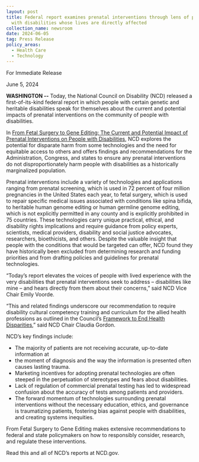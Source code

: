```yaml
---
layout: post
title: Federal report examines prenatal interventions through lens of people
  with disabilities whose lives are directly affected
collection_name: newsroom
date: 2024-06-05
tag: Press Release
policy_areas:
  - Health Care
  - Technology
---
```

For Immediate Release

June 5, 2024                                      

**WASHINGTON --** Today, the National Council on Disability (NCD) released a first-of-its-kind federal report in which people with certain genetic and heritable disabilities speak for themselves about the current and potential impacts of prenatal interventions on the community of people with disabilities.

In [From Fetal Surgery to Gene Editing: The Current and Potential Impact of Prenatal Interventions on People with Disabilities](https://www.ncd.gov/report/from-fetal-surgery-to-gene-editing-the-current-and-potential-impact-of-prenatal-interventions-on-people-with-disabilities/), NCD explores the potential for disparate harm from some technologies and the need for equitable access to others and offers findings and recommendations for the Administration, Congress, and states to ensure any prenatal interventions do not disproportionately harm people with disabilities as a historically marginalized population.

Prenatal interventions include a variety of technologies and applications ranging from prenatal screening, which is used in 72 percent of four million pregnancies in the United States each year, to fetal surgery, which is used to repair specific medical issues associated with conditions like spina bifida, to heritable human genome editing or human germline genome editing, which is not explicitly permitted in any county and is explicitly prohibited in 75 countries. These technologies carry unique practical, ethical, and disability rights implications and require guidance from policy experts, scientists, medical providers, disability and social justice advocates, researchers, bioethicists, and others. Despite the valuable insight that people with the conditions that would be targeted can offer, NCD found they have historically been excluded from determining research and funding priorities and from drafting policies and guidelines for prenatal technologies.

“Today’s report elevates the voices of people with lived experience with the very disabilities that prenatal interventions seek to address – disabilities like mine – and hears directly from them about their concerns,” said NCD Vice Chair Emily Voorde.

“This and related findings underscore our recommendation to require disability cultural competency training and curriculum for the allied health professions as outlined in the Council’s [Framework to End Health Disparities](https://www.ncd.gov/report/framework-to-end-health-disparities-of-people-with-disabilities/),” said NCD Chair Claudia Gordon.

NCD’s key findings include: 

* The majority of patients are not receiving accurate, up-to-date information at
* the moment of diagnosis and the way the information is presented often causes lasting trauma.
* Marketing incentives for adopting prenatal technologies are often steeped in the perpetuation of stereotypes and fears about disabilities.
* Lack of regulation of commercial prenatal testing has led to widespread confusion about the accuracy of tests among patients and providers.
* The forward momentum of technologies surrounding prenatal interventions without the necessary education, ethics, and governance is traumatizing patients, fostering bias against people with disabilities, and creating systems inequities. 

From Fetal Surgery to Gene Editing makes extensive recommendations to federal and state policymakers on how to responsibly consider, research, and regulate these interventions.   

Read this and all of NCD’s reports at NCD.gov.
